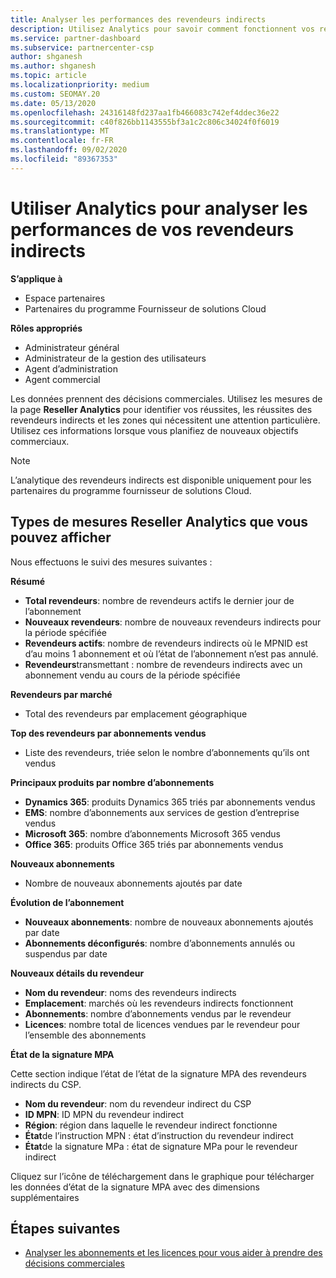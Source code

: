 ```yaml
---
title: Analyser les performances des revendeurs indirects
description: Utilisez Analytics pour savoir comment fonctionnent vos revendeurs indirects, à la fois leurs succès et les zones qui peuvent nécessiter plus d’attention.
ms.service: partner-dashboard
ms.subservice: partnercenter-csp
author: shganesh
ms.author: shganesh
ms.topic: article
ms.localizationpriority: medium
ms.custom: SEOMAY.20
ms.date: 05/13/2020
ms.openlocfilehash: 24316148fd237aa1fb466083c742ef4ddec36e22
ms.sourcegitcommit: c40f826bb1143555bf3a1c2c806c34024f0f6019
ms.translationtype: MT
ms.contentlocale: fr-FR
ms.lasthandoff: 09/02/2020
ms.locfileid: "89367353"
---
```

# <a name="use-analytics-to-analyze-performance-of-your-indirect-resellers"></a>Utiliser Analytics pour analyser les performances de vos revendeurs indirects

**S’applique à**

- Espace partenaires
- Partenaires du programme Fournisseur de solutions Cloud

**Rôles appropriés**

- Administrateur général
- Administrateur de la gestion des utilisateurs
- Agent d’administration
- Agent commercial

Les données prennent des décisions commerciales. Utilisez les mesures de la page **Reseller Analytics** pour identifier vos réussites, les réussites des revendeurs indirects et les zones qui nécessitent une attention particulière. Utilisez ces informations lorsque vous planifiez de nouveaux objectifs commerciaux.

> [!NOTE]
> L’analytique des revendeurs indirects est disponible uniquement pour les partenaires du programme fournisseur de solutions Cloud.

## <a name="types-of-reseller-analytics-metrics-you-can-view"></a>Types de mesures Reseller Analytics que vous pouvez afficher

Nous effectuons le suivi des mesures suivantes :

**Résumé**  
 - **Total revendeurs**: nombre de revendeurs actifs le dernier jour de l’abonnement  
 - **Nouveaux revendeurs**: nombre de nouveaux revendeurs indirects pour la période spécifiée  
 - **Revendeurs actifs**: nombre de revendeurs indirects où le MPNID est d’au moins 1 abonnement et où l’état de l’abonnement n’est pas annulé.  
 - **Revendeurs**transmettant : nombre de revendeurs indirects avec un abonnement vendu au cours de la période spécifiée  

**Revendeurs par marché**  
 - Total des revendeurs par emplacement géographique  

**Top des revendeurs par abonnements vendus**
 - Liste des revendeurs, triée selon le nombre d’abonnements qu’ils ont vendus  

**Principaux produits par nombre d’abonnements**  
 - **Dynamics 365**: produits Dynamics 365 triés par abonnements vendus  
 - **EMS**: nombre d’abonnements aux services de gestion d’entreprise vendus  
 - **Microsoft 365**: nombre d’abonnements Microsoft 365 vendus  
 - **Office 365**: produits Office 365 triés par abonnements vendus  

**Nouveaux abonnements**  
 - Nombre de nouveaux abonnements ajoutés par date  

**Évolution de l’abonnement**  
 - **Nouveaux abonnements**: nombre de nouveaux abonnements ajoutés par date  
 - **Abonnements déconfigurés**: nombre d’abonnements annulés ou suspendus par date  

**Nouveaux détails du revendeur**  
 - **Nom du revendeur**: noms des revendeurs indirects  
 - **Emplacement**: marchés où les revendeurs indirects fonctionnent  
 - **Abonnements**: nombre d’abonnements vendus par le revendeur  
 - **Licences**: nombre total de licences vendues par le revendeur pour l’ensemble des abonnements  

**État de la signature MPA**

Cette section indique l’état de l’état de la signature MPA des revendeurs indirects du CSP.

 - **Nom du revendeur**: nom du revendeur indirect du CSP
 - **ID MPN**: ID MPN du revendeur indirect
 - **Région**: région dans laquelle le revendeur indirect fonctionne
 - **État**de l’instruction MPN : état d’instruction du revendeur indirect
 - **État**de la signature MPa : état de signature MPa pour le revendeur indirect

Cliquez sur l’icône de téléchargement dans le graphique pour télécharger les données d’état de la signature MPA avec des dimensions supplémentaires
  
## <a name="next-steps"></a>Étapes suivantes

- [Analyser les abonnements et les licences pour vous aider à prendre des décisions commerciales](analyze-subscriptions-licenses.md)